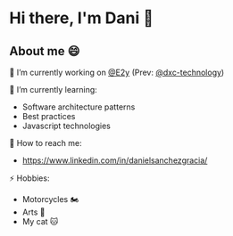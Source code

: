 # Hi there, I'm Dani 👋

## About me 😄

:office: I’m currently working on <a  href="https://github.com/e2y"  target="_blank">@E2y</a> (Prev: <a  href="https://github.com/dxc-technology"  target="_blank">@dxc-technology</a>)

🌱 I’m currently learning:

- Software architecture patterns
- Best practices
- Javascript technologies

:bell: How to reach me:

- https://www.linkedin.com/in/danielsanchezgracia/

⚡ Hobbies:

- Motorcycles 🏍️
- Arts 🎨
- My cat 🐱
